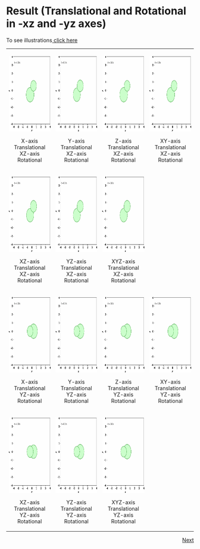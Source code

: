 # Result (Translational and Rotational in -xz and -yz axes)

To see illustrations<a href="https://docs.google.com/document/d/1sPUEbgdDKk0lN3tvGKjdI0X0MHleW4hW2XIJrxzFCg0/edit?usp=sharing" target="_blank"> click here</a>

<table>
    <tr>
        <td>
            <br>
            <img src="trans_rotxz/100101.gif" alt="Simulation" style="width:216px;height:202px;">
            <p align="center"> X-axis Translational XZ-axis Rotational</p>
        </td>
        <td>
            <br>
            <img src="trans_rotxz/010101.gif" alt="Simulation" style="width:216px;height:202px;">
            <p align="center"> Y-axis Translational XZ-axis Rotational</p>
        </td>
        <td>
            <br>
            <img src="trans_rotxz/100101.gif" alt="Simulation" style="width:216px;height:202px;">
            <p align="center"> Z-axis Translational XZ-axis Rotational</p>
        </td>
        <td>
            <br>
            <img src="trans_rotxz/110101.gif" alt="Simulation" style="width:216px;height:202px;">
            <p align="center"> XY-axis Translational XZ-axis Rotational</p>
        </td>
    </tr>
    <tr>
        <td>
            <br>
            <img src="trans_rotxz/101101.gif" alt="Simulation" style="width:216px;height:202px;">
            <p align="center"> XZ-axis Translational XZ-axis Rotational</p>
        </td>
        <td>
            <br>
            <img src="trans_rotxz/011101.gif" alt="Simulation" style="width:216px;height:202px;">
            <p align="center"> YZ-axis Translational XZ-axis Rotational</p>
        </td>
        <td>
            <br>
            <img src="trans_rotxz/111101.gif" alt="Simulation" style="width:216px;height:202px;">
            <p align="center"> XYZ-axis Translational XZ-axis Rotational</p>
        </td>
    </tr> 
    <tr>
        <td>
            <br>
            <img src="trans_rotyz/100011.gif" alt="Simulation" style="width:216px;height:202px;">
            <p align="center"> X-axis Translational YZ-axis Rotational</p>
        </td>
        <td>
            <br>
            <img src="trans_rotyz/010011.gif" alt="Simulation" style="width:216px;height:202px;">
            <p align="center"> Y-axis Translational YZ-axis Rotational</p>
        </td>
        <td>
            <br>
            <img src="trans_rotyz/100011.gif" alt="Simulation" style="width:216px;height:202px;">
            <p align="center"> Z-axis Translational YZ-axis Rotational</p>
        </td>
        <td>
            <br>
            <img src="trans_rotyz/110011.gif" alt="Simulation" style="width:216px;height:202px;">
            <p align="center"> XY-axis Translational YZ-axis Rotational</p>
        </td>
    </tr>
    <tr>
        <td>
            <br>
            <img src="trans_rotyz/101011.gif" alt="Simulation" style="width:216px;height:202px;">
            <p align="center"> XZ-axis Translational YZ-axis Rotational</p>
        </td>
        <td>
            <br>
            <img src="trans_rotyz/011011.gif" alt="Simulation" style="width:216px;height:202px;">
            <p align="center"> YZ-axis Translational YZ-axis Rotational</p>
        </td>
        <td>
            <br>
            <img src="trans_rotyz/111011.gif" alt="Simulation" style="width:216px;height:202px;">
            <p align="center"> XYZ-axis Translational YZ-axis Rotational</p>
        </td>
    </tr>
</table>
<p align="right"><a href="result5.md" target="_blank">Next</a></p>